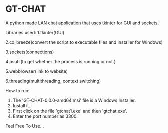 # GT-CHAT
A python made LAN chat application that uses tkinter for GUI and sockets.


Libraries used:
1.tkinter(GUI)

2.cx_breeze(convert the script to executable files and installer for Windows)

3.sockets(connections)

4.psutil(to get whether the process is running or not.)

5.webbrowser(link to website)

6.threading(multithreading, context switching)

How to run:
1. The 'GT-CHAT-0.0.0-amd64.msi' file is a Windows Installer.
2. Install it.
3. First click on the file 'gtchat1.exe' and then 'gtchat.exe'.
4. Enter the port number as 3300.

Feel Free To Use...

